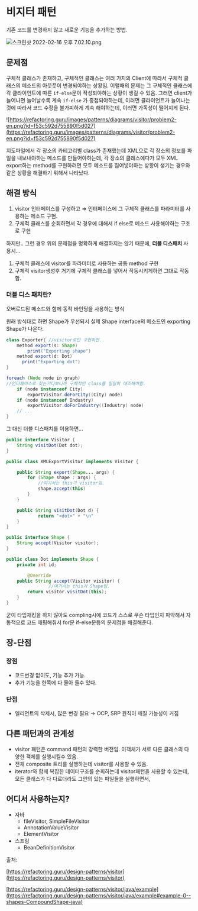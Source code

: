 # 비지터 패턴

기존 코드를 변경하지 않고 새로운 기능을 추가하는 방법.

![스크린샷 2022-02-16 오후 7.02.10.png](%E1%84%87%E1%85%B5%E1%84%8C%E1%85%B5%E1%84%90%E1%85%A5%20%E1%84%91%E1%85%A2%E1%84%90%207fa2b/%E1%84%89%E1%85%B3%E1%84%8F%E1%85%B3%E1%84%85%E1%85%B5%E1%86%AB%E1%84%89%E1%85%A3%E1%86%BA_2022-02-16_%E1%84%8B%E1%85%A9%E1%84%92%E1%85%AE_7.02.10.png)

## 문제점

구체적 클래스가 존재하고, 구체적인 클래스는 여러 가지의 Client에 따라서 구체적 클래스의 메소드의 아웃풋이 변경되야하는 상황임. 이럴때의 문제는 그 구체적인 클래스에 각 클라이언트에 따른 `if-else`문이 작성되야하는 상황이 생길 수 있음. 그러면 client가 늘어나면 늘어날수록 계속 `if-else` 가 중첩되야하는데, 이러면 클라이언트가 늘어나는것에 따라서 코드 수정을 불가피하게 계속 해야하는데, 이러면 가독성이 떨어지게 된다. 

![https://refactoring.guru/images/patterns/diagrams/visitor/problem2-en.png?id=f53c592d755890f5d027](https://refactoring.guru/images/patterns/diagrams/visitor/problem2-en.png?id=f53c592d755890f5d027)

지도파일에서 각 장소의 카테고리별 class가 존재했는데 XML으로 각 장소의 정보를 파일을 내보내야하는 메소드를 만들어야하는데, 각 장소의 클래스에다가 모두 XML export하는 method를 구현하려면 모두 메소드를 집어넣야하는 상황이 생기는 경우와 같은 상황을 해결하기 위해서 나타났다.

## 해결 방식

1. visitor 인터페이스를 구성하고 ⇒ 인터페이스에 그 구체적 클래스를 파라미터를 사용하는 메소드 구현.
2. 구체적 클래스를 순회하면서 각 경우에 대해서 if else로 메소드 사용해야하는 구조로 구현

하지만.. 그런 경우 위의 문제점을 명확하게 해결하지는 않기 때문에, **더블 디스패치** 사용시...

1. 구체적 클래스에 visitor를 파라미터로 사용하는 공통 method 구현
2. 구체적 visitor생성후 거기에  구체적 클래스를 넣어서 작동시키게하면 그대로 작동함.

### 더블 디스 패치란?

오버로드된 메소드와 함께 동적 바인딩을 사용하는 방식

원래 방식대로 하면 Shape가 우선되서 실제 Shape interface의 메소드인 exporting Shape가 나온다.

```java
class Exporter{ //visitor로만 구현하면.. 
    method export(s: Shape)
        print("Exporting shape")
    method export(d: Dot)
      print("Exporting dot")
}

foreach (Node node in graph) 
//인터페이스로 찾는거다보니까 구체적인 class를 일일히 대조해야함.
    if (node instanceof City)
        exportVisitor.doForCity((City) node)
    if (node instanceof Industry)
        exportVisitor.doForIndustry((Industry) node)
    // ...
}
```

그 대신 더블 디스패치를 이용하면...

```java
public interface Visitor {
    String visitDot(Dot dot);
}

public class XMLExportVisitor implements Visitor {

    public String export(Shape... args) {
        for (Shape shape : args) {
            //여기서는 this가 visitor임. 
            shape.accept(this)
        }
    }

    public String visitDot(Dot d) {
            return "<dot>" + "\n"
    }
}

public interface Shape {
    String accept(Visitor visitor);
}

public class Dot implements Shape {
    private int id;

        @Override
    public String accept(Visitor visitor) {
                //여기서는 this가 Shape임.
        return visitor.visitDot(this);
    }
}
```

굳이 타입채킹을 하지 않아도 compling시에 코드가 스스로 무슨 타입인지 파악해서 자동적으로 코드 매핑해줘서 for문 if-else문등의 문제점을 해결해준다. 

## 장-단점

### 장점

- 코드변경 없이도, 기능 추가 가능.
- 추가 기능을 한쪽에 다 몰아 둘수 있다.

### 단점

- 엘리먼트의 삭제시, 많은 변경 필요 → OCP, SRP 원칙이 깨질 가능성이 커짐

## 다른 패턴과의 관계성

- visitor 패턴은 command 패턴의 강력한 버전임. 이객체가 서로 다른 클래스의 다양한 객체를 실행시킬수 있음.
- 전체 composite 트리를 실행하는데 visitor를 사용할 수 있음.
- iterator와 함께 복잡한 데이터구조를 순회하는데 visitor패턴을 사용할 수 있는데, 모든 클래스가 다 다르더라도 그안의 있는 파일들을 실행하면서,

## 어디서 사용하는지?

- 자바
  - fileVisitor, SimpleFileVisitor
  - AnnotationValueVisitor
  - ElementVisitor
- 스프링
  - BeanDefinitionVisitor

출처: 

[https://refactoring.guru/design-patterns/visitor](https://refactoring.guru/design-patterns/visitor)

[https://refactoring.guru/design-patterns/visitor/java/example](https://refactoring.guru/design-patterns/visitor/java/example#example-0--shapes-CompoundShape-java)